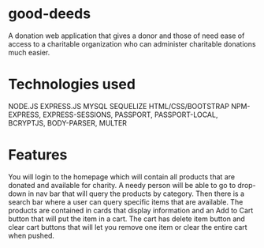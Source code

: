 # good-deeds
A donation web application that gives a donor and those of need ease of access to a charitable organization who can administer charitable donations much easier.

# Technologies used
NODE.JS
EXPRESS.JS
MYSQL 
SEQUELIZE
HTML/CSS/BOOTSTRAP
NPM-EXPRESS, 
EXPRESS-SESSIONS, 
PASSPORT, 
PASSPORT-LOCAL, 
BCRYPTJS, 
BODY-PARSER, 
MULTER

# Features
You will login to the homepage which will contain all products that are donated and available for charity. A needy person will be able to go to drop-down in nav bar that will query the products by category.  Then there is a search bar where a user can query specific items that are available. The products are contained in cards that display information and an Add to Cart button that will put the item in a cart. The cart has delete item button and clear cart buttons that will let you remove one item or clear the entire cart when pushed.  
